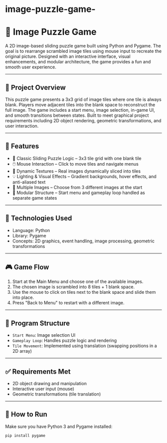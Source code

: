 # image-puzzle-game-

# 🧩 Image Puzzle Game

A 2D image-based sliding puzzle game built using Python and Pygame. The goal is to rearrange scrambled image tiles using mouse input to recreate the original picture. Designed with an interactive interface, visual enhancements, and modular architecture, the game provides a fun and smooth user experience.

---

## 🎯 Project Overview

This puzzle game presents a 3x3 grid of image tiles where one tile is always blank. Players move adjacent tiles into the blank space to reconstruct the full image. The game includes a start menu, image selection, in-game UI, and smooth transitions between states. Built to meet graphical project requirements including 2D object rendering, geometric transformations, and user interaction.

---

## 🔧 Features

- 🧠 Classic Sliding Puzzle Logic – 3x3 tile grid with one blank tile
- 🖱️ Mouse Interaction – Click to move tiles and navigate menus
- 🎨 Dynamic Textures – Real images dynamically sliced into tiles
- 💡 Lighting & Visual Effects – Gradient backgrounds, hover effects, and anti-aliased text
- 📂 Multiple Images – Choose from 3 different images at the start
- 🔄 Modular Structure – Start menu and gameplay loop handled as separate game states

---

## 🧱 Technologies Used

- Language: Python  
- Library: Pygame  
- Concepts: 2D graphics, event handling, image processing, geometric transformations

---

## 🎮 Game Flow

1. Start at the Main Menu and choose one of the available images.
2. The chosen image is scrambled into 8 tiles + 1 blank space.
3. Use the mouse to click on tiles next to the blank space and slide them into place.
4. Press "Back to Menu" to restart with a different image.

---

## 📁 Program Structure

- `Start Menu`: Image selection UI  
- `Gameplay Loop`: Handles puzzle logic and rendering  
- `Tile Movement`: Implemented using translation (swapping positions in a 2D array)

---

## ✅ Requirements Met

- 2D object drawing and manipulation
- Interactive user input (mouse)
- Geometric transformations (tile translation)
---

## 📌 How to Run

Make sure you have Python 3 and Pygame installed:

```bash
pip install pygame
